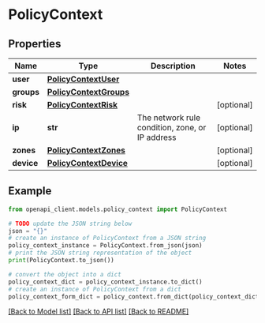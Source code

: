 # PolicyContext


## Properties

Name | Type | Description | Notes
------------ | ------------- | ------------- | -------------
**user** | [**PolicyContextUser**](PolicyContextUser.md) |  | 
**groups** | [**PolicyContextGroups**](PolicyContextGroups.md) |  | 
**risk** | [**PolicyContextRisk**](PolicyContextRisk.md) |  | [optional] 
**ip** | **str** | The network rule condition, zone, or IP address | [optional] 
**zones** | [**PolicyContextZones**](PolicyContextZones.md) |  | [optional] 
**device** | [**PolicyContextDevice**](PolicyContextDevice.md) |  | [optional] 

## Example

```python
from openapi_client.models.policy_context import PolicyContext

# TODO update the JSON string below
json = "{}"
# create an instance of PolicyContext from a JSON string
policy_context_instance = PolicyContext.from_json(json)
# print the JSON string representation of the object
print(PolicyContext.to_json())

# convert the object into a dict
policy_context_dict = policy_context_instance.to_dict()
# create an instance of PolicyContext from a dict
policy_context_form_dict = policy_context.from_dict(policy_context_dict)
```
[[Back to Model list]](../README.md#documentation-for-models) [[Back to API list]](../README.md#documentation-for-api-endpoints) [[Back to README]](../README.md)


